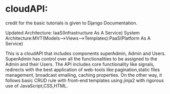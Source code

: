# cloudAPI:

credit for the basic tutorials is given to Django Documentation.

Updated Architecture: IaaS(Infrastructure As A Service)
System Architecture:MVT(Models-->Views-->Templates):PaaS(Platform As A Service)

This is a cloudAPI that includes components superAdmin, Admin and Users. SuperAdmin has control over all the functionalities to be assigned to the Admin and their Users.
The API includes core functionality like signals, redirects with the best application of web-tools like pagination,static files management, broadcast emailing, caching properties.
On the other way, it follows basic CRUD rule with front-end templates using jinja2 with rigorous use of JavaScript,CSS,HTML.

